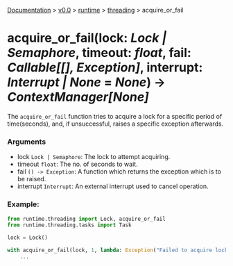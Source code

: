 [Documentation](/docs/documentation.md) >
 [v0.0](/docs/0.0/version.md) >
  [runtime](/docs/0.0/runtime/module.md) >
   [threading](/docs/0.0/runtime/threading/module.md) >
    acquire_or_fail

# acquire_or_fail(lock: _Lock | Semaphore_, timeout: _float_, fail: _Callable[[], Exception]_, interrupt: _Interrupt | None_ = _None_) -> _ContextManager[None]_

The `acquire_or_fail` function tries to acquire a lock for a specific period of time(seconds), and, if unsuccessful, raises a specific exception afterwards.

### Arguments

- lock `Lock | Semaphore`: The lock to attempt acquiring.
- timeout `float`: The no. of seconds to wait.
- fail `() -> Exception`: A function which returns the exception which is to be raised.
- interrupt `Interrupt`: An external interrupt used to cancel operation.

### Example:

```python
from runtime.threading import Lock, acquire_or_fail
from runtime.threading.tasks import Task

lock = Lock()

with acquire_or_fail(lock, 1, lambda: Exception("Failed to acquire lock")):
    ...
```